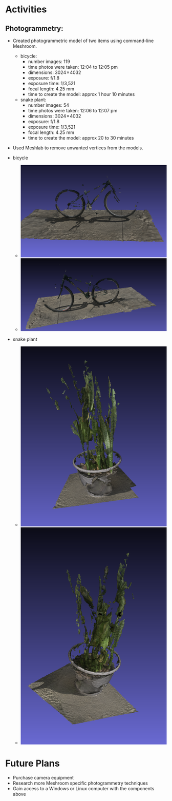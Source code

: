 # Activities

## Photogrammetry:

- Created photogrammetric model of two items using command-line Meshroom.
  - bicycle: 
    -  number images: 119
    -  time photos were taken: 12:04 to 12:05 pm
    -  dimensions: 3024 × 4032 
    -  exposure: f/1.8
    -  exposure time: 1/3,521
    -  focal length: 4.25 mm
    -  time to create the model: approx 1 hour 10 minutes
  - snake plant: 
    -  number images: 54
    -  time photos were taken: 12:06 to 12:07 pm
    -  dimensions: 3024 × 4032 
    -  exposure: f/1.8
    -  exposure time: 1/3,521
    -  focal length: 4.25 mm
    -  time to create the model: approx 20 to 30 minutes
         
- Used Meshlab to remove unwanted vertices from the models.
 - bicycle
    - ![Bicycle model!](bicycle1.png)
    - ![Bicycle model!](bicycle2.png)
 - snake plant
    - ![Snake plant model!](snake-plant1.png)
    - ![Snake plant model!](snake-plant2.png)


# Future Plans

- Purchase camera equipment
- Research more Meshroom specific photogrammetry techniques
- Gain access to a Windows or Linux computer with the components above


